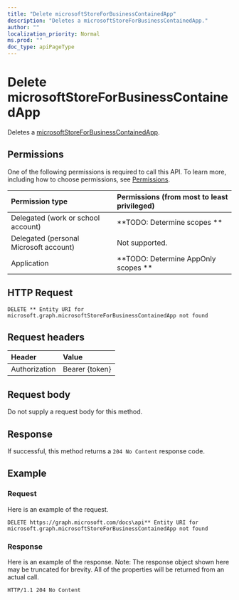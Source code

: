 ```yaml
---
title: "Delete microsoftStoreForBusinessContainedApp"
description: "Deletes a microsoftStoreForBusinessContainedApp."
author: ""
localization_priority: Normal
ms.prod: ""
doc_type: apiPageType
---
```


# Delete microsoftStoreForBusinessContainedApp

Deletes a [microsoftStoreForBusinessContainedApp](../resources/microsoftstoreforbusinesscontainedapp.md).

## Permissions
One of the following permissions is required to call this API. To learn more, including how to choose permissions, see [Permissions](/concepts/permissions-reference.md).

|Permission type|Permissions (from most to least privileged)|
|:---|:---|
|Delegated (work or school account)|**TODO: Determine scopes **|
|Delegated (personal Microsoft account)|Not supported.|
|Application|**TODO: Determine AppOnly scopes **|

## HTTP Request
<!-- {
  "blockType": "ignored"
}
-->
``` http
DELETE ** Entity URI for microsoft.graph.microsoftStoreForBusinessContainedApp not found
```

## Request headers
|Header|Value|
|:---|:---|
|Authorization|Bearer {token}|

## Request body
Do not supply a request body for this method.

## Response
If successful, this method returns a `204 No Content` response code.

## Example

### Request
Here is an example of the request.
<!-- {
  "blockType": "request",
  "name": "delete_microsoftstoreforbusinesscontainedapp"
}
-->
``` http
DELETE https://graph.microsoft.com/docs\api** Entity URI for microsoft.graph.microsoftStoreForBusinessContainedApp not found
```

### Response
Here is an example of the response. Note: The response object shown here may be truncated for brevity. All of the properties will be returned from an actual call.
<!-- {
  "blockType": "response",
  "truncated": true
}
-->
``` http
HTTP/1.1 204 No Content
```

